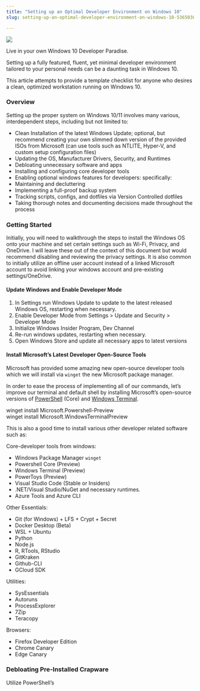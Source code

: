 ```yaml
---
title: "Setting up an Optimal Developer Environment on Windows 10"
slug: setting-up-an-optimal-developer-environment-on-windows-10-53650382ceb5

---
```


![](https://cdn.hashnode.com/res/hashnode/image/upload/v1716140707351/e8dbc7af-3b2a-49b2-9ad4-ccad68d7b3e4.jpeg)

Live in your own Windows 10 Developer Paradise.

Setting up a fully featured, fluent, yet minimal developer environment tailored to your personal needs can be a daunting task in Windows 10.

This article attempts to provide a template checklist for anyone who desires a clean, optimized workstation running on Windows 10.

### Overview

Setting up the proper system on Windows 10/11 involves many various, interdependent steps, including but not limited to:

*   Clean Installation of the latest Windows Update; optional, but recommend creating your own slimmed down version of the provided ISOs from Microsoft (can use tools such as NTLITE, Hyper-V, and custom setup configuration files)
*   Updating the OS, Manufacturer Drivers, Security, and Runtimes
*   Debloating unnecessary software and apps
*   Installing and configuring core developer tools
*   Enabling optional windows features for developers: specifically:
*   Maintaining and decluttering
*   Implementing a full-proof backup system
*   Tracking scripts, configs, and dotfiles via Version Controlled dotfiles
*   Taking thorough notes and documenting decisions made throughout the process

### Getting Started

Initially, you will need to walkthrough the steps to install the Windows OS onto your machine and set certain settings such as Wi-Fi, Privacy, and OneDrive. I will leave these out of the context of this document but would recommend disabling and reviewing the privacy settings. It is also common to initially utilize an offline user account instead of a linked Microsoft account to avoid linking your windows account and pre-existing settings/OneDrive.

#### Update Windows and Enable Developer Mode

1.  In Settings run Windows Update to update to the latest released Windows OS, restarting when necessary.
2.  Enable Developer Mode from Settings > Update and Security > Developer Mode
3.  Initialize Windows Insider Program, Dev Channel
4.  Re-run windows updates, restarting when necessary.
5.  Open Windows Store and update all necessary apps to latest versions

#### Install Microsoft’s Latest Developer Open-Source Tools

Microsoft has provided some amazing new open-source developer tools which we will install via `winget` the new Microsoft package manager.

In order to ease the process of implementing all of our commands, let’s improve our terminal and default shell by installing Microsoft’s open-source versions of [PowerShell](https://github.com/PowerShell) (Core) and [Windows Terminal](https://github.com/microsoft/terminal).

winget install Microsoft.Powershell-Preview  
winget install Microsoft.WindowsTerminalPreview

This is also a good time to install various other developer related software such as:

Core-developer tools from windows:

*   Windows Package Manager `winget`
*   Powershell Core (Preview)
*   Windows Terminal (Preview)
*   PowerToys (Preview)
*   Visual Studio Code (Stable or Insiders)
*   .NET/Visual Studio/NuGet and necessary runtimes.
*   Azure Tools and Azure CLI

Other Essentials:

*   Git (for Windows) + LFS + Crypt + Secret
*   Docker Desktop (Beta)
*   WSL + Ubuntu
*   Python
*   Node.js
*   R, RTools, RStudio
*   GitKraken
*   Github-CLI
*   GCloud SDK

Utilities:

*   SysEssentials
*   Autoruns
*   ProcessExplorer
*   7Zip
*   Teracopy

Browsers:

*   Firefox Developer Edition
*   Chrome Canary
*   Edge Canary

### Debloating Pre-Installed Crapware

Utilize PowerShell’s